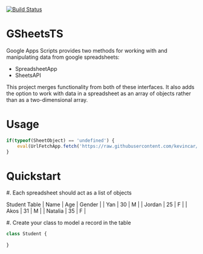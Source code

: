 [![Build Status](https://travis-ci.org/kevincar/GSheetsTS.svg?branch=master)](https://travis-ci.org/kevincar/GSheetsTS)

# GSheetsTS

Google Apps Scripts provides two methods for working with and manipulating
data from google spreadsheets:

- SpreadsheetApp
- SheetsAPI

This project merges functionality from both of these interfaces. It also adds
the option to work with data in a spreadsheet as an array of objects rather
than as a two-dimensional array. 

# Usage

```typescript
if(typeof(SheetObject) == 'undefined') {
	eval(UrlFetchApp.fetch('https://raw.githubusercontent.com/kevincar/GSheetsTS/master/dist/main.js').getContentText());
}
```

# Quickstart

#. Each spreadsheet should act as a list of objects

Student Table
| Name | Age | Gender |
| Yan | 30 | M |
| Jordan | 25 | F |
| Akos | 31 | M |
| Natalia | 35 | F |

#. Create your class to model a record in the table

```typescript
class Student {
	
}
```
